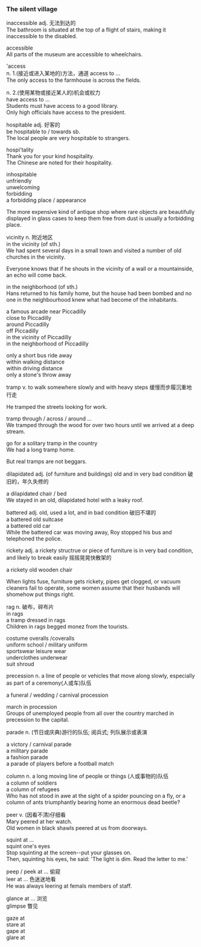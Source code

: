 ### The silent village  
  
inaccessible adj. 无法到达的  
The bathroom is situated at the top of a flight of stairs, making it inaccessible to the disabled.  
  
accessible  
All parts of the museum are accessible to wheelchairs.  
  
'access  
n. 1.(接近或进入某地的)方法，通道  access to ...  
The only access to the farmhouse is across the fields.  
  
n. 2.(使用某物或接近某人的)机会或权力  
have access to ...  
Students must have access to a good library.  
Only high officials have access to the president.  
  
hospitable adj. 好客的  
be hospitable to / towards sb.  
The local people are very hospitable to strangers.  
  
hospi'tality  
Thank you for your kind hospitality.  
The Chinese are noted for their hospitality.  
  
inhospitable  
unfriendly  
unwelcoming  
forbidding  
a forbidding place / appearance  
  
The more expensive kind of antique shop where rare objects are beautifully displayed in glass cases to keep them free from dust is usually a forbidding place.  
  
vicinity n. 附近地区  
in the vicinity (of sth.)  
We had spent several days in a small town and visited a number of old churches in the vicinity.  
  
Everyone knows that if he shouts in the vicinity of a wall or a mountainside, an echo will come back.  
  
in the neighborhood (of sth.)  
Hans returned to his family home, but the house had been bombed and no one in the neighbourhood knew what had become of the inhabitants.  
  
a famous arcade 
    near Piccadilly  
    close to Piccadilly  
    around Piccadilly  
    off Piccadilly  
    in the vicinity of Piccadilly  
    in the neighborhood of Piccadilly  

only a short bus ride away  
within walking distance  
within driving distance  
only a stone's throw away  
  
tramp v. to walk somewhere slowly and with heavy steps 缓慢而步履沉重地行走  
  
He tramped the streets looking for work.  

tramp through / across / around ...  
We tramped through the wood for over two hours until we arrived at a deep stream.  
  
go for a solitary tramp in the country  
We had a long tramp home.  
  
But real tramps are not beggars.  
  
dilapidated adj. (of furniture and buildings) old and in very bad condition 破旧的，年久失修的  
  
a dilapidated chair / bed  
We stayed in an old, dilapidated hotel with a leaky roof.  
  
battered adj. old, used a lot, and in bad condition 破旧不堪的  
a battered old suitcase  
a battered old car  
While the battered car was moving away, Roy stopped his bus and telephoned the police.  
  
rickety adj. a rickety structrue or piece of furniture is in very bad condition, and likely to break easily 摇摇晃晃快散架的  
  
a rickety old wooden chair  
  
When lights fuse, furniture gets rickety, pipes get clogged, or vacuum cleaners fail to operate, some women assume that their husbands will shomehow put things right.  
  
rag n. 破布，碎布片  
in rags  
a tramp dressed in rags  
Children in rags begged monez from the tourists.  
  
costume         overalls /coveralls  
uniform         school / military uniform  
sportswear      leisure wear  
underclothes    underwear  
suit            shroud  
  
precession n. a line of people or vehicles that move along slowly, especially as part of a ceremony(人或车)队伍  
  
a funeral / wedding / carnival procession  
  
march in procession  
Groups of unemployed people from all over the country marched in precession to the capital.  
  
parade n. (节日或庆典)游行的队伍; 阅兵式; 列队展示或表演  
  
a victory / carnival parade  
a military parade  
a fashion parade  
a parade of players before a football match  
  
column n. a long moving line of people or things (人或事物的)队伍  
a column of soldiers  
a column of refugees  
Who has not stood in awe at the sight of a spider pouncing on a fly, or a column of ants triumphantly bearing home an enormous dead beetle?  
  
peer v. (因看不清)仔细看  
Mary peered at her watch.  
Old women in black shawls peered at us from doorways.  
  
squint at ...  
squint one's eyes  
Stop squinting at the screen--put your glasses on.  
Then, squinting his eyes, he said: 'The light is dim. Read the letter to me.'  
  
peep / peek at ... 偷窥  
leer at ... 色迷迷地看  
He was always leering at femals members of staff.  
  
glance at ...  浏览  
glimpse 瞥见  

gaze at  
stare at  
gape at  
glare at   
